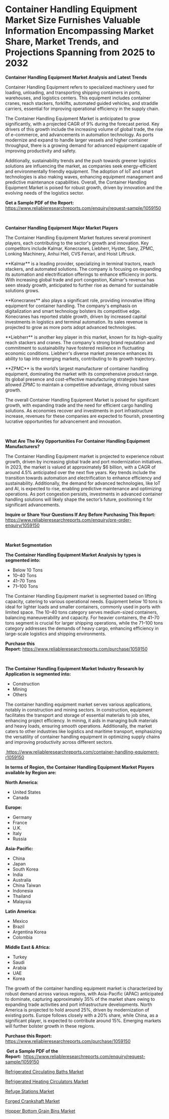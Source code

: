 <p><h1>Container Handling Equipment Market Size Furnishes Valuable Information Encompassing Market Share, Market Trends, and Projections Spanning from 2025 to 2032</h1></p><p><strong>Container Handling Equipment Market Analysis and Latest Trends</strong></p>
<p><p>Container Handling Equipment refers to specialized machinery used for loading, unloading, and transporting shipping containers in ports, warehouses, and logistics centers. This equipment includes container cranes, reach stackers, forklifts, automated guided vehicles, and straddle carriers, essential for improving operational efficiency in the supply chain.</p><p>The Container Handling Equipment Market is anticipated to grow significantly, with a projected CAGR of 9% during the forecast period. Key drivers of this growth include the increasing volume of global trade, the rise of e-commerce, and advancements in automation technology. As ports modernize and expand to handle larger vessels and higher container throughput, there is a growing demand for advanced equipment capable of improving productivity and safety.</p><p>Additionally, sustainability trends and the push towards greener logistics solutions are influencing the market, as companies seek energy-efficient and environmentally friendly equipment. The adoption of IoT and smart technologies is also making waves, enhancing equipment management and predictive maintenance capabilities. Overall, the Container Handling Equipment Market is poised for robust growth, driven by innovation and the evolving needs of the logistics sector.</p></p>
<p><strong>Get a Sample PDF of the Report:&nbsp;</strong> <a href="https://www.reliableresearchreports.com/enquiry/request-sample/1059150?utm_campaign=102&utm_medium=2&utm_source=Github&utm_content=ia&utm_term=10042025&utm_id=container-handling-equipment">https://www.reliableresearchreports.com/enquiry/request-sample/1059150</a></p>
<p>&nbsp;</p>
<p><strong>Container Handling Equipment Major Market Players</strong></p>
<p><p>The Container Handling Equipment Market features several prominent players, each contributing to the sector's growth and innovation. Key competitors include Kalmar, Konecranes, Liebherr, Hyster, Sany, ZPMC, Lonking Machinery, Anhui Heli, CVS Ferrari, and Hoist Liftruck.</p><p>**Kalmar** is a leading provider, specializing in terminal tractors, reach stackers, and automated solutions. The company is focusing on expanding its automation and electrification offerings to enhance efficiency in ports. With increasing global trade and port congestion, Kalmar's revenue has seen steady growth, anticipated to further rise as demand for sustainable solutions grows.</p><p>**Konecranes** also plays a significant role, providing innovative lifting equipment for container handling. The company's emphasis on digitalization and smart technology bolsters its competitive edge. Konecranes has reported stable growth, driven by increased capital investments in logistics and terminal automation. Its sales revenue is projected to grow as more ports adopt advanced technologies.</p><p>**Liebherr** is another key player in this market, known for its high-quality reach stackers and cranes. The company's strong brand reputation and commitment to sustainability have fostered resilience in fluctuating economic conditions. Liebherr's diverse market presence enhances its ability to tap into emerging markets, contributing to its growth trajectory.</p><p>**ZPMC** is the world’s largest manufacturer of container handling equipment, dominating the market with its comprehensive product range. Its global presence and cost-effective manufacturing strategies have allowed ZPMC to maintain a competitive advantage, driving robust sales growth.</p><p>The overall Container Handling Equipment Market is poised for significant growth, with expanding trade and the need for efficient cargo handling solutions. As economies recover and investments in port infrastructure increase, revenues for these companies are expected to flourish, presenting lucrative opportunities for advancement and innovation.</p></p>
<p>&nbsp;</p>
<p><strong>What Are The Key Opportunities For Container Handling Equipment Manufacturers?</strong></p>
<p><p>The Container Handling Equipment market is projected to experience robust growth, driven by increasing global trade and port modernization initiatives. In 2023, the market is valued at approximately $6 billion, with a CAGR of around 4.5% anticipated over the next five years. Key trends include the transition towards automation and electrification to enhance efficiency and sustainability. Additionally, the demand for advanced technologies, like IoT and AI, is expected to rise, enabling predictive maintenance and optimizing operations. As port congestion persists, investments in advanced container handling solutions will likely shape the sector’s future, positioning it for significant advancements.</p></p>
<p><strong>Inquire or Share Your Questions If Any Before Purchasing This Report:</strong> <a href="https://www.reliableresearchreports.com/enquiry/pre-order-enquiry/1059150?utm_campaign=102&utm_medium=2&utm_source=Github&utm_content=ia&utm_term=10042025&utm_id=container-handling-equipment">https://www.reliableresearchreports.com/enquiry/pre-order-enquiry/1059150</a></p>
<p>&nbsp;</p>
<p><strong>Market Segmentation</strong></p>
<p><strong>The Container Handling Equipment Market Analysis by types is segmented into:</strong></p>
<p><ul><li>Below 10 Tons</li><li>10–40 Tons</li><li>41–70 Tons</li><li>71–100 Tons</li></ul></p>
<p><p>The Container Handling Equipment market is segmented based on lifting capacity, catering to various operational needs. Equipment below 10 tons is ideal for lighter loads and smaller containers, commonly used in ports with limited space. The 10–40 tons category serves medium-sized containers, balancing maneuverability and capacity. For heavier containers, the 41–70 tons segment is crucial for larger shipping operations, while the 71–100 tons category addresses the demands of heavy cargo, enhancing efficiency in large-scale logistics and shipping environments.</p></p>
<p><strong>Purchase this Report:&nbsp;</strong><a href="https://www.reliableresearchreports.com/purchase/1059150?utm_campaign=102&utm_medium=2&utm_source=Github&utm_content=ia&utm_term=10042025&utm_id=container-handling-equipment">https://www.reliableresearchreports.com/purchase/1059150</a></p>
<p>&nbsp;</p>
<p><strong>The Container Handling Equipment Market Industry Research by Application is segmented into:</strong></p>
<p><ul><li>Construction</li><li>Mining</li><li>Others</li></ul></p>
<p><p>The container handling equipment market serves various applications, notably in construction and mining sectors. In construction, equipment facilitates the transport and storage of essential materials to job sites, enhancing project efficiency. In mining, it aids in managing bulk materials and heavy loads, ensuring smooth operations. Additionally, the market caters to other industries like logistics and maritime transport, emphasizing the versatility of container handling equipment in optimizing supply chains and improving productivity across different sectors.</p></p>
<p><a href="https://www.reliableresearchreports.com/container-handling-equipment-r1059150?utm_campaign=102&utm_medium=2&utm_source=Github&utm_content=ia&utm_term=10042025&utm_id=container-handling-equipment">&nbsp;https://www.reliableresearchreports.com/container-handling-equipment-r1059150</a></p>
<p><strong>In terms of Region, the Container Handling Equipment Market Players available by Region are:</strong></p>
<p>
    <p> <strong> North America: </strong>
        <ul>
            <li>United States</li>
            <li>Canada</li>
        </ul>
        </p> 
    <p> <strong> Europe: </strong>
        <ul>
            <li>Germany</li>
            <li>France</li>
            <li>U.K.</li>
            <li>Italy</li>
            <li>Russia</li>
        </ul>
        </p> 
    <p> <strong> Asia-Pacific: </strong>
        <ul>
            <li>China</li>
            <li>Japan</li>
            <li>South Korea</li>
            <li>India</li>
            <li>Australia</li>
            <li>China Taiwan</li>
            <li>Indonesia</li>
            <li>Thailand</li>
            <li>Malaysia</li>
        </ul>
        </p> 
    <p> <strong> Latin America: </strong>
        <ul>
            <li>Mexico</li>
            <li>Brazil</li>
            <li>Argentina Korea</li>
            <li>Colombia</li>
        </ul>
        </p> 
    <p> <strong> Middle East & Africa: </strong>
        <ul>
            <li>Turkey</li>
            <li>Saudi</li>
            <li>Arabia</li>
            <li>UAE</li>
            <li>Korea</li>
        </ul>
    </p>
    </p>
<p><p>The growth of the container handling equipment market is characterized by robust demand across various regions, with Asia-Pacific (APAC) anticipated to dominate, capturing approximately 35% of the market share owing to expanding trade activities and port infrastructure developments. North America is projected to hold around 25%, driven by modernization of existing ports. Europe follows closely with a 20% share, while China, as a significant player, is expected to contribute around 15%. Emerging markets will further bolster growth in these regions.</p></p>
<p><strong>Purchase this Report: </strong><a href="https://www.reliableresearchreports.com/purchase/1059150?utm_campaign=102&utm_medium=2&utm_source=Github&utm_content=ia&utm_term=10042025&utm_id=container-handling-equipment">https://www.reliableresearchreports.com/purchase/1059150</a></p>
<p>&nbsp;<strong>Get a Sample PDF of the Report:&nbsp;&nbsp;</strong><a href="https://www.reliableresearchreports.com/enquiry/request-sample/1059150?utm_campaign=102&utm_medium=2&utm_source=Github&utm_content=ia&utm_term=10042025&utm_id=container-handling-equipment">https://www.reliableresearchreports.com/enquiry/request-sample/1059150</a></p>
<p><strong></strong></p>
<p><p><a href="https://github.com/willjis/Market-Research-Report-List-1/blob/main/refrigerated-circulating-baths-market.md?utm_campaign=102&utm_medium=2&utm_source=Github&utm_content=ia&utm_term=10042025&utm_id=container-handling-equipment">Refrigerated Circulating Baths Market</a></p><p><a href="https://github.com/castoriffic/Market-Research-Report-List-6/blob/main/refrigerated-heating-circulators-market.md?utm_campaign=102&utm_medium=2&utm_source=Github&utm_content=ia&utm_term=10042025&utm_id=container-handling-equipment">Refrigerated Heating Circulators Market</a></p><p><a href="https://github.com/ryanbell8967/Market-Research-Report-List-1/blob/main/refuge-stations-market.md?utm_campaign=102&utm_medium=2&utm_source=Github&utm_content=ia&utm_term=10042025&utm_id=container-handling-equipment">Refuge Stations Market</a></p><p><a href="https://github.com/yoshih12/Market-Research-Report-List-4/blob/main/forged-crankshaft-market.md?utm_campaign=102&utm_medium=2&utm_source=Github&utm_content=ia&utm_term=10042025&utm_id=container-handling-equipment">Forged Crankshaft Market</a></p><p><a href="https://github.com/baetahassaz6/Market-Research-Report-List-1/blob/main/hopper-bottom-grain-bins-market.md?utm_campaign=102&utm_medium=2&utm_source=Github&utm_content=ia&utm_term=10042025&utm_id=container-handling-equipment">Hopper Bottom Grain Bins Market</a></p></p>